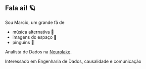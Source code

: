 ## Fala aí! :ringed_planet:	

Sou Marcio, um grande fã de
 - música alternativa :guitar:	
 - imagens do espaço  :space_invader:
 - pinguins           :penguin:	

Analista de Dados na [Neurolake](https://www.neurotech.com.br/neurolake/). 

Interessado em Engenharia de Dados, causalidade e comunicação

